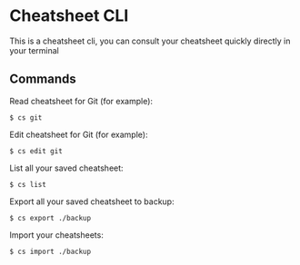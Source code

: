 # Cheatsheet CLI
This is a cheatsheet cli, you can consult your cheatsheet quickly directly in your terminal

## Commands

Read cheatsheet for Git (for example):

```
$ cs git
```

Edit cheatsheet for Git (for example):
```
$ cs edit git
```

List all your saved cheatsheet:
```
$ cs list
```

Export all your saved cheatsheet to backup:
```
$ cs export ./backup
```

Import your cheatsheets:
```
$ cs import ./backup
```
